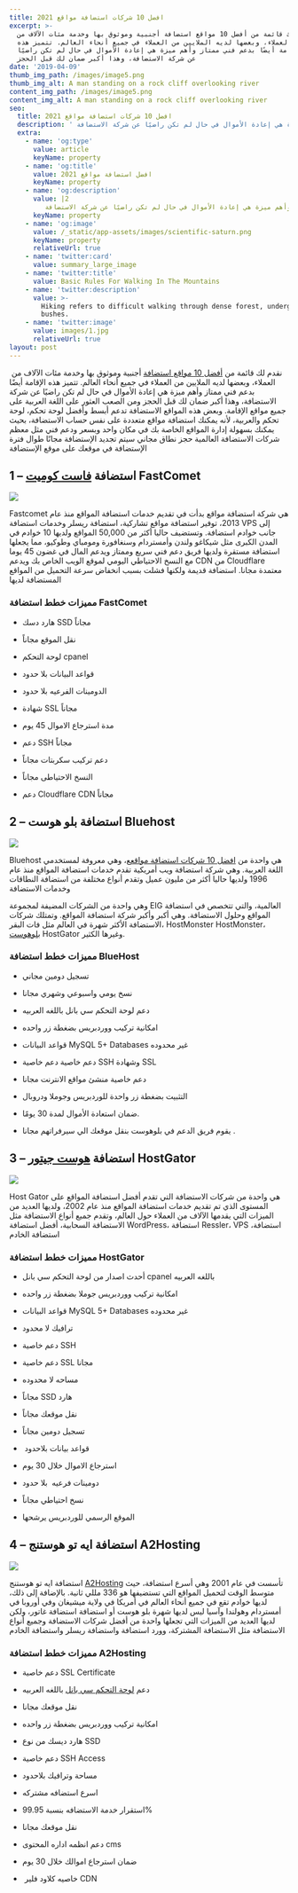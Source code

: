 ```yaml
---
title: 2021‎ افضل 10 شركات استضافة مواقع
excerpt: >-
  نقدم لك قائمة من أفضل 10 مواقع استضافة أجنبية وموثوق بها وخدمة مئات الآلاف من
  العملاء، وبعضها لديه الملايين من العملاء في جميع أنحاء العالم. تتميز هذه
  الإقامة أيضًا بدعم فني ممتاز وأهم ميزة هي إعادة الأموال في حال لم تكن راضيًا
  عن شركة الاستضافة، وهذا أكبر ضمان لك قبل الحجز
date: '2019-04-09'
thumb_img_path: /images/image5.png
thumb_img_alt: A man standing on a rock cliff overlooking river
content_img_path: /images/image5.png
content_img_alt: A man standing on a rock cliff overlooking river
seo:
  title: 2021‎ افضل 10 شركات استضافة مواقع
  description: ' قائمة من أفضل 10 مواقع استضافة أجنبية وموثوق بها وخدمة مئات الآلاف من العملاء، وبعضها لديه الملايين من العملاء في جميع أنحاء العالم. تتميز شركات الاستضافة أيضًا بدعم فني ممتاز وأهم ميزة هي إعادة الأموال في حال لم تكن راضيًا عن شركة الاستضافة'
  extra:
    - name: 'og:type'
      value: article
      keyName: property
    - name: 'og:title'
      value: افضل استضافة مواقع 2021
      keyName: property
    - name: 'og:description'
      value: |2
         قائمة من أفضل 10 مواقع استضافة أجنبية وموثوق بها وخدمة مئات الآلاف من العملاء، وبعضها لديه الملايين من العملاء في جميع أنحاء العالم. تتميز هذه شركات الاستضافة أيضًا بدعم فني ممتاز وأهم ميزة هي إعادة الأموال في حال لم تكن راضيًا عن شركة الاستضافة
      keyName: property
    - name: 'og:image'
      value: /_static/app-assets/images/scientific-saturn.png
      keyName: property
      relativeUrl: true
    - name: 'twitter:card'
      value: summary_large_image
    - name: 'twitter:title'
      value: Basic Rules For Walking In The Mountains
    - name: 'twitter:description'
      value: >-
        Hiking refers to difficult walking through dense forest, undergrowth, or
        bushes.
    - name: 'twitter:image'
      value: images/1.jpg
      relativeUrl: true
layout: post
---
```

 نقدم لك قائمة من [أفضل 10 مواقع استضافة](https://afdlhost.com/best-hosting/) أجنبية وموثوق بها وخدمة مئات الآلاف من العملاء، وبعضها لديه الملايين من العملاء في جميع أنحاء العالم. تتميز هذه الإقامة أيضًا بدعم فني ممتاز وأهم ميزة هي إعادة الأموال في حال لم تكن راضيًا عن شركة الاستضافة، وهذا أكبر ضمان لك قبل الحجز ومن الصعب العثور على اللغة العربية على جميع مواقع الإقامة. وبعض هذه المواقع الاستضافة تدعم أبسط وأفضل لوحة تحكم، لوحة تحكم والعربية، لأنه يمكنك استضافة مواقع متعددة على نفس حساب الاستضافة، بحيث يمكنك بسهولة إدارة المواقع الخاصة بك في مكان واحد وبسعر ودعم فني مثل معظم شركات الاستضافة العالمية حجز نطاق مجاني سيتم تجديد الإستضافة مجانًا طوال فترة الإستضافة في موقعك على موقع الإستضافة

## **1 – استضافة **[**فاست كوميت**](https://afdlhost.com/fastcomet/)** FastComet**

![](https://lh6.googleusercontent.com/VX1jtuWWtTJIr1sWb8ZCogLBHgvK2UtMXpksXOJetjeNQMDl7ixeIBYUGsgd9LjDhNbStZ2\_otVs3s_cAbFHbsYYxbNaJ63o-2smfoJ4wl-34sZUe8xoPfxS_k-8lMdi2lAe1qCY)

Fastcomet هي شركة استضافة مواقع بدأت في تقديم خدمات استضافة المواقع منذ عام 2013، توفير استضافة مواقع تشاركية، استضافة ريسلر وخدمات استضافة VPS إلى جانب خوادم استضافة. وتستضيف حاليا أكثر من 50,000 المواقع ولديها 10 خوادم في المدن الكبرى مثل شيكاغو ولندن وأمستردام وسنغافورة ومومباي وطوكيو، مما يجعلها استضافة مستقرة ولديها فريق دعم فني سريع وممتاز ويدعم المال في غضون 45 يوما مع النسخ الاحتياطي اليومي لموقع الويب الخاص بك ويدعم CDN من Cloudflare معتمدة مجانا. استضافة قديمة ولكنها فشلت بسبب انخفاض سرعة التحميل من المواقع المستضافة لديها

### **مميزات خطط استضافة FastComet**

*   هارد دسك SSD مجاناً

*   نقل الموقع مجاناً

*   لوحة التحكم cpanel

*   قواعد البيانات بلا حدود

*   الدومينات الفرعيه بلا حدود

*   شهادة SSL مجاناً

*   مدة استرجاع الاموال 45 يوم

*   دعم SSH مجاناً

*   دعم تركيب سكربتات مجاناً

*   النسخ الاحتياطى مجاناً

*   دعم Cloudflare CDN مجاناً

## **2 – استضافة بلو هوست Bluehost**

![](https://lh6.googleusercontent.com/F0q51wqHvSi1UMqpel-Vmxn_KSLCm01NUJmAI_L51xD13FGPLfQ75r5nR_gQLJdPL5XD36KxhZ-fivi3w0xYPxTdd0XehqLSGb9tX4dZ-NjY-duV6ZhE0mTuPa5qhSLwpa-KRmwp)

Bluehost هي واحدة من [افضل 10 شركات استضافة مواقع](https://www.webhostbank.com/ar/best-webhosting-sites/)ع، وهي معروفة لمستخدمي اللغة العربية. وهي شركة استضافة ويب أمريكية تقدم خدمات استضافة المواقع منذ عام 1996 ولديها حاليا أكثر من مليون عميل وتقدم أنواع مختلفة من استضافة النطاقات وخدمات الاستضافة

وهي واحدة من الشركات المضيفة لمجموعة EIG العالمية، والتي تتخصص في استضافة المواقع وحلول الاستضافة. وهي أكبر وأكبر شركة استضافة المواقع. وتمتلك شركات الاستضافة الأكثر شهرة في العالم مثل فات البقر، HostMonster HostMonster، [بلوهوست](https://afdlhost.com/bluehost) HostGator وغيرها الكثير.

### **مميزات خطط استضافة BlueHost**

*   تسجيل دومين مجاني

*   نسخ يومي واسبوعي وشهري مجانا

*   دعم لوحة التحكم سي بانل باللغه العربيه

*   امكانية تركيب ووردبريس بضغطة زر واحده

*   قواعد البيانات MySQL 5+ Databases غير محدوده

*   دعم خاصية دعم خاصية SSH وشهادة SSL

*   دعم خاصية منشئ مواقع الانترنت مجانا

*   التثبيت بضغطة زر واحدة للوردبريس وجوملا ودروبال

*   ضمان استعادة الأموال لمدة 30 يومًا.

*   يقوم فريق الدعم في بلوهوست بنقل موقعك الي سيرفراتهم مجانا .

## **3 – استضافة **[**هوست جيتور**](https://afdlhost.com/hostgator/)** HostGator**

![](https://lh3.googleusercontent.com/nCUkRTiDz5tu4Yy1yt_ftTjsbxJanPT08OjamiCJU9UY5NzF5MILEGJF9XsFb-MhO-FV7TmL\_4OgtUSyJcPAchSyobHMLvjbS5N3UkAShC-EkEEsZXnC31v-60DZDuxPMUChe5nU)

Host Gator هي واحدة من شركات الاستضافة التي تقدم أفضل استضافة المواقع على المستوى الذي تم تقديم خدمات استضافة المواقع منذ عام 2002، ولديها العديد من الميزات التي يقدمها الآلاف من العملاء حول العالم، وتقدم جميع أنواع الاستضافة مثل الاستضافة السحابية، أفضل استضافة WordPress، استضافة Ressler، VPS استضافة، استضافة الخادم

### **مميزات خطط استضافة HostGator**

*   أحدث اصدار من لوحة التحكم سي بانل cpanel باللغه العربيه

*   امكانية تركيب ووردبريس جوملا بضغطة زر واحده

*   قواعد البيانات MySQL 5+ Databases غير محدوده

*   ترافيك لا محدود

*   دعم خاصية SSH

*   دعم خاصية SSL مجانا

*   مساحه لا محدوده

*   مجاناً SSD هارد

*   نقل موقعك مجاناً

*   تسجيل دومين مجاناً

*    قواعد بيانات بلاحدود

*   استرجاع الاموال خلال 30 يوم

*   دومينات فرعيه  بلا حدود

*   نسخ احتياطي مجاناً

*   الموقع الرسمي للوردبريس يرشحها

## **4 – استضافة ايه تو هوستنج A2Hosting**

![](https://lh3.googleusercontent.com/uOYb-ste-K0Ke6gb69LKLwyKH_NpiYlUYq00ISaf77dVct8VdqV27Q5r4dTHnXPalIL3liRkUkaaGWQb37tep-Eh_Tc\_5IJmxJ9NJ54nAE8-qh0xhDDF26i04m6vDqbrdwZ0I-YN)

استضافة ايه تو هوستنج [A2Hosting](https://afdlhost.com/a2hosting/) تأسست في عام 2001 وهي أسرع استضافة، حيث متوسط الوقت لتحميل المواقع التي تستضيفها هو 336 مللي ثانية. بالإضافة إلى ذلك، لديها خوادم تقع في جميع أنحاء العالم في أمريكا في ولاية ميشيغان وفي أوروبا في أمستردام وهولندا وآسيا ليس لديها شهرة بلو هوست أو استضافة استضافة غاتور، ولكن لديها العديد من الميزات التي تجعلها واحدة من أفضل شركات الاستضافة وجميع أنواع الاستضافة مثل الاستضافة المشتركة، وورد استضافة واستضافة ريسلر واستضافة الخادم

### **مميزات خطط استضافة A2Hosting** 

*   دعم خاصية SSL Certificate 

*   دعم [لوحة التحكم سي بانل](https://www.webhostbank.com/ar/cpanel-webhosting-sites/) باللغه العربيه

*   نقل موقعك مجانا

*   امكانية تركيب ووردبريس بضغطة زر واحده

*   هارد ديسك من نوع SSD

*   دعم خاصية SSH Access

*   مساحة وترافيك بلاحدود

*   اسرع استضافه مشتركه

*   استقرار خدمة الاستضافه بنسبة 99.95%

*   نقل موقعك مجانا

*   دعم انظمه اداره المحتوى cms

*   ضمان استرجاع اموالك خلال 30 يوم

*    خاصيه كلاود فلير CDN
